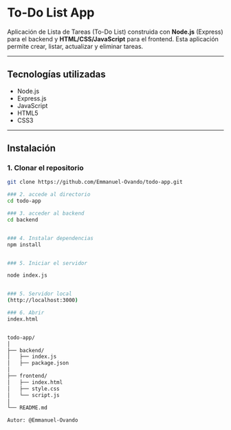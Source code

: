 # To-Do List App

Aplicación de Lista de Tareas (To-Do List) construida con **Node.js** (Express) para el backend y **HTML/CSS/JavaScript** para el frontend. Esta aplicación permite crear, listar, actualizar y eliminar tareas.

---

## Tecnologías utilizadas

- Node.js
- Express.js
- JavaScript
- HTML5
- CSS3

---

##  Instalación

### 1. Clonar el repositorio

```bash
git clone https://github.com/Emmanuel-Ovando/todo-app.git

### 2. accede al directorio
cd todo-app

### 3. acceder al backend
cd backend


### 4. Instalar dependencias
npm install


### 5. Iniciar el servidor

node index.js


### 5. Servidor local 
(http://localhost:3000)

### 6. Abrir 
index.html


todo-app/
│
├── backend/
│   ├── index.js
│   ├── package.json
│
├── frontend/
│   ├── index.html
│   ├── style.css
│   └── script.js
│
└── README.md

Autor: @Emmanuel-Ovando






